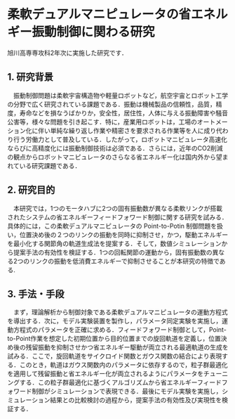 # 柔軟デュアルマニピュレータの省エネルギー振動制御に関わる研究

旭川高専専攻科2年次に実施した研究です．

## 1. 研究背景
　振動制御問題は柔軟宇宙構造物や軽量ロボットなど，航空宇宙とロボット工学の分野で広く研究されている課題である．振動は機械製品の信頼性，品質，精度，寿命などを損なうばかりか，安全性，居住性，人体に与える振動障害や騒音公害等，様々な問題を引き起こす．特に，産業用ロボットは，工場のオートメーション化に伴い単純な繰り返し作業や精密さを要求される作業等を人に成り代わり行う労働力として普及している．したがって，ロボットマニピュレータ高速化ならびに高精度化には振動制御技術は必須である．さらには，近年のCO2削減の観点からロボットマニピュレータのさらなる省エネルギー化は国内外から望まれている研究課題である．

## 2. 研究目的
　本研究では，1つのモータハブに2つの固有振動数が異なる柔軟リンクが搭載されたシステムの省エネルギーフィードフォワード制御に関する研究を試みる．具体的には，この柔軟デュアルマニピュレータの Point-to-Potin 制御問題を扱い，位置決め後の２つのリンクの振動を同時に抑制させ，かつ，駆動エネルギーを最小化する関節角の軌道生成法を提案する．そして，数値シミュレーションから提案手法の有効性を検証する．1つの回転関節の運動から，固有振動数の異なる2つのリンクの振動を低消費エネルギーで抑制させることが本研究の特徴である.

## 3. 手法・手段
　まず，理論解析から制御対象である柔軟デュアルマニピュレータの運動方程式を導出する．次に，モデル実験装置を製作し，パラメータ同定実験を実施し，運動方程式のパラメータを正確に求める．フィードフォワード制御として，Point-to-Point作業を想定した初期位置から目的位置までの旋回軌道を定義し，位置決め後の残留振動を抑制させかつ省エネルギー駆動が両立される最適軌道の生成を試みる．ここで，旋回軌道をサイクロイド関数とガウス関数の結合により表現する．このとき，軌道はガウス関数内のパラメータに依存するので，粒子群最適化を適用して残留振動と省エネルギー化が両立されるようにパラメータをチューニングする．この粒子群最適化に基づくアルゴリズムから省エネルギーフィードフォワード制御がシミュレーションで表現できる．最後にモデル実験を実施し，シミュレーション結果との比較検討の過程から，提案手法の有効性及び実現性を検証する．
